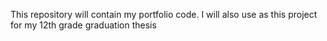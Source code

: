 This repository will contain my portfolio code. I will also use as this project for my 12th grade graduation thesis
